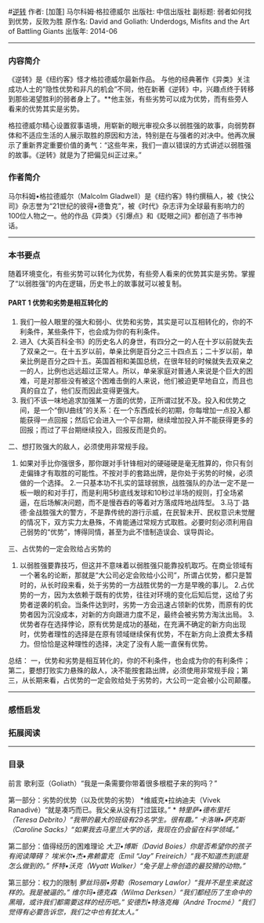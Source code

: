 #[逆转](https://book.douban.com/subject/20480678/)
作者:  [加蓬] 马尔科姆·格拉德威尔
出版社: 中信出版社
副标题: 弱者如何找到优势，反败为胜
原作名: David and Goliath: Underdogs, Misfits and the Art of Battling Giants
出版年: 2014-06
***
### 内容简介 
《逆转》是《纽约客》怪才格拉德威尔最新作品。 与他的经典著作《异类》关注成功人士的“隐性优势和非凡的机会”不同，他在新著《逆转》中，兴趣点终于转移到那些渴望胜利的弱者身上了。**他主张，有些劣势可以成为优势，而有些旁人看来的优势其实是劣势。

格拉德威尔精心设置叙事语境，用崭新的眼光审视众多以弱胜强的故事，向弱势群体和不适应生活的人展示取胜的原因和方法，特别是在与强者的对决中。他再次展示了重新界定重要价值的勇气：“这些年来，我们一直以错误的方式讲述以弱胜强的故事。《逆转》就是为了把偏见纠正过来。”

### 作者简介 
马尔科姆•格拉德威尔（Malcolm Gladwell）是《纽约客》特约撰稿人，被《快公司》杂志誉为“21世纪的彼得•德鲁克”，被《时代》杂志评为全球最有影响力的100位人物之一。他的作品《异类》《引爆点》和《眨眼之间》都创造了书市神话。

***
### 本书要点
随着环境变化，有些劣势可以转化为优势，有些旁人看来的优势其实是劣势。掌握了“以弱胜强”的内在逻辑，历史书上的故事就可以被复制。
#### PART 1 优势和劣势是相互转化的
1. 我们一般人眼里的强大和弱小、优势和劣势，其实是可以互相转化的，你的不利条件，某些条件下，也会成为你的有利条件。
2. 进入《大英百科全书》的历史名人的身世，有四分之一的人在十岁以前就失去了双亲之一。在十五岁以前，单亲比例是百分之三十四点五；二十岁以前，单亲比例是百分之四十五。英国首相和美国总统，在很年轻的时候就失去双亲之一的人，比例也远远超过正常人。所以，单亲家庭对普通人来说是个巨大的困难，可是对那些没有被这个困难击倒的人来说，他们被迫更早地自立，而且也真的自立了，他们反而因此变得更强大。
3. 我们不该一味地追求加强某一方面的优势，正所谓过犹不及。投入和优势之间，是一个“倒U曲线”的关系：在一个东西成长的初期，你每增加一点投入都能获得一点回报；然后它会进入一个平台期，继续增加投入并不能获得更多的回报；而过了平台期继续投入，回报反而是负的。

二、想打败强大的敌人，必须使用非常规手段。
1. 如果对手比你强很多，那你跟对手针锋相对的硬碰硬是毫无胜算的，你只有剑走偏锋才有取胜的可能性。不按对手的套路出牌，是你处于劣势的时候，必须做的一个选择。
2.一只基本功不扎实的篮球弱旅，战胜强队的办法一定不是一板一眼的和对手打，而是利用5秒底线发球和10秒过半场的规则，打全场紧逼，在后场解决问题，而不是慢吞吞的等着对方落成阵地战阵型。
3.马丁·路德·金战胜强大的警方，不是靠传统的游行示威，在民智未开、民权意识未觉醒的情况下，双方实力太悬殊，不肯能通过常规方式取胜。必要时刻必须利用自己弱势的“优势”，博得同情，甚至为此不惜制造误会、误导舆论。

三、占优势的一定会败给占劣势的
1. 以弱胜强要靠技巧，但这并不意味着以弱胜强只能靠投机取巧。在商业领域有一个著名的论断，那就是“大公司必定会败给小公司”，所谓占优势，都只是暂时的，从长时段来看，处于劣势的一方战胜优势的一方是早晚的事儿。
2.占优势的一方，因为太依赖于既有的优势，往往对环境的变化后知后觉，这给了劣势者逆袭的机会。当条件达到时，劣势一方会迅速占领新的优势，而原有的优势者因为沉没成本，对新的方向跟进力度不足，最终会被劣势方淘汰出局。
3.优势者存在选择悖论，原有优势是成功的基础，在充满不确定的新方向出现时，优势者理性的选择是在原有领域继续保有优势，不在新方向上浪费太多精力。但恰恰是这种理性的选择，决定了没有人能一直保有优势。
 
总结：
一，优势和劣势是相互转化的，你的不利条件，也会成为你的有利条件；第二，要想打败实力悬殊的敌人，决不能按套路出牌，必须使用非常规手段；第三，从长期来看，占优势的一定会败给处于劣势的，大公司一定会被小公司颠覆。
***
### 感悟启发
### 拓展阅读
***
### 目录
前言 
歌利亚（Goliath）“我是一条需要你带着很多根棍子来的狗吗？” 

第一部分：劣势的优势（以及优势的劣势）
*维威克•拉纳迪夫（Vivek Ranadivé）“就是凑巧而已。我父亲从没有打过篮球。” *
*特里萨•德布里托（Teresa Debrito）“我带的最大的班级有29名学生。很有趣。”*
*卡洛琳•萨克斯（Caroline Sacks）“如果我去马里兰大学的话，我现在仍会留在科学领域。”*

第二部分：值得经历的困难理论
*大卫•博斯（David Boies）你是否希望你的孩子有阅读障碍？*
*埃米尔•杰•弗赖雷克（Emil “Jay” Freireich）“我不知道杰到底是怎么做到的。”*
*怀特•沃克（Wyatt Walker）“兔子是上帝创造的最狡猾的动物。”*

第三部分：权力的限制
*萝丝玛丽•劳勒（Rosemary Lawlor）“我并不是生来就这样的。我是被逼的。”*
*维尔玛•德克森（Wilma Derksen）“我们都经历了生命中的黑暗，或许我们都需要这样的经历吧。”*
*安德烈•特洛克梅（André Trocmé）“我们觉得有必要告诉您，我们之中也有犹太人。”*